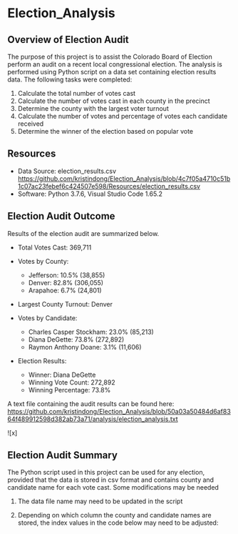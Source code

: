 # Election_Analysis

## Overview of Election Audit
The purpose of this project is to assist the Colorado Board of Election perform an audit on a recent local congressional election. The analysis is performed using Python script on a data set containing election results data. The following tasks were completed:

1. Calculate the total number of votes cast
2. Calculate the number of votes cast in each county in the precinct
3. Determine the county with the largest voter turnout
4. Calculate the number of votes and percentage of votes each candidate received
5. Determine the winner of the election based on popular vote

## Resources
- Data Source: election_results.csv 
  https://github.com/kristindong/Election_Analysis/blob/4c7f05a4710c51b1c07ac23febef6c424507e598/Resources/election_results.csv
- Software: Python 3.7.6, Visual Studio Code 1.65.2 

## Election Audit Outcome

Results of the election audit are summarized below.

* Total Votes Cast: 369,711

* Votes by County:
  * Jefferson:  10.5% (38,855)
  * Denver:  82.8% (306,055)
  * Arapahoe:  6.7% (24,801)

* Largest County Turnout: Denver

* Votes by Candidate:
  * Charles Casper Stockham: 23.0% (85,213)
  * Diana DeGette: 73.8% (272,892)
  * Raymon Anthony Doane: 3.1% (11,606)

* Election Results:
  * Winner: Diana DeGette
  * Winning Vote Count: 272,892
  * Winning Percentage: 73.8%

A text file containing the audit results can be found here:
https://github.com/kristindong/Election_Analysis/blob/50a03a50484d6af8364f489912598d382ab73a71/analysis/election_analysis.txt

![x] 
## Election Audit Summary
The Python script used in this project can be used for any election, provided that the data is stored in csv format and contains county and candidate name for each vote cast. Some modifications may be needed
1. The data file name may need to be updated in the script


2. Depending on which column the county and candidate names are stored, the index values in the code below may need to be adjusted:

